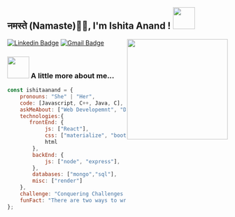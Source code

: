 <h2>नमस्ते (Namaste)🙏🏻,  I'm Ishita Anand !
<img src="https://media.giphy.com/media/12oufCB0MyZ1Go/giphy.gif" width="50"></h2>
<img align='right' src="https://media.giphy.com/media/M9gbBd9nbDrOTu1Mqx/giphy.gif" width="230">
<!-- <p><em>Full Stack Web Developer<img src="https://media.giphy.com/media/WUlplcMpOCEmTGBtBW/giphy.gif" width="30"> 
</em></p> -->

[![Linkedin Badge](https://img.shields.io/badge/-ishita%20anand-blue?style=flat-square&logo=Linkedin&logoColor=white&link=https://www.linkedin.com/in/ishitaanand001/)](https://www.linkedin.com/in/ishitaanand001/) 
[![Gmail Badge](https://img.shields.io/badge/-ishitaanand2222@gmail.com-c14438?style=flat-square&logo=Gmail&logoColor=white&link=mailto:ishitaanand2222@gmail.com)](mailto:ishitaanand2222@gmail.com)

### <img src="https://media.giphy.com/media/VgCDAzcKvsR6OM0uWg/giphy.gif" width="50"> A little more about me...  

```javascript
const ishitaanand = {
    pronouns: "She" | "Her",
    code: [Javascript, C++, Java, C],
    askMeAbout: ["Web Developemnt", "DSA", "Web"],
    technologies:{
       frontEnd: {
            js: ["React"],
            css: ["materialize", "bootstrap, tailwind"],
            html 
        },
        backEnd: {
            js: ["node", "express"],
        },
        databases: ["mongo","sql"],
        misc: ["render"]
    },
    challenge: "Conquering Challenges with Development Expertise",
    funFact: "There are two ways to write error-free programs; only the third one works"
};
```

<!-- <img align="right" alt="GIF" src="https://github.com/abhisheknaiidu/abhisheknaiidu/blob/master/code.gif?raw=true" width="250" height="160" /> -->




